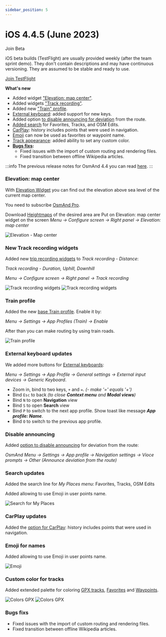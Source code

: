 ```yaml
---
sidebar_position: 5
---
```


# iOS 4.4.5 (June 2023)

 Join Beta

iOS beta builds (TestFlight) are usually provided weekly (after the team sprint demo). They don't contain descriptions and may have continuous versioning. They are assumed to be stable and ready to use.  

<div>
  <a class="button button--active" href="https://testflight.apple.com/join/7poGNCKy">Join TestFlight</a>
</div>


**What's new**

* Added widget ["Elevation: map center"](#elevation-map-center).
* Added widgets ["Track recording"](#new-track-recording-widgets).
* Added new ["Train" profile](#train-profile).
* [External keyboard](#external-keyboard-updates): added support for new keys.
* Added option [to disable announcing for deviation](#disable-announcing) from the route.
* [Added search](#search-updates) for Favorites, Tracks, and OSM Edits.
* [CarPlay](#carplay-updates): history includes points that were used in navigation.
* [Emoji](#emoji-for-names) can now be used as favorites or waypoint name.
* [Track appearance](#custom-color-for-tracks): added ability to set any custom color.
* **[Bugs fixs](#bugs-fixs):**
  * Fixed issues with the import of custom routing and rendering files.
  * Fixed transition between offline Wikipedia articles.

:::info
The previous release notes for OsmAnd 4.4 you can read [here](https://osmand.net/blog/osmand-ios-4-4-released).
:::

### Elevation: map center

With [Elevation Widget](https://osmand.net/docs/user/widgets/info-widgets#-elevation-map-center) you can find out the elevation above sea level of the current map center. 

You need to subscribe [OsmAnd Pro](https://osmand.net/docs/user/purchases).

Download [Heightmaps](https://osmand.net/blog/Elevation#3d-heightmap) of the desired area are
Put on Elevation: map center widget on the screen _Menu → Configure screen →  Right panel → Elevation: map center_

![Elevation - Map center](@site/blog/2023-05-25-ios-4-45/elevation.png)


### New Track recording widgets

Added new [trip recording widgets](https://osmand.net/docs/user/plugins/trip-recording#widgets) to _Track recording - Distance_: 

_Track recording - Duration, Uphill, Downhill_

_Menu → Configure screen → Right panel → Track recording_

![Track recording widgets](@site/blog/2023-05-25-ios-4-45/track-recording-widgets.png) ![Track recording widgets](@site/blog/2023-05-25-ios-4-45/track-recording-widgets_1.png)



### Train profile

Added the new [base Train profile](https://osmand.net/docs/user/personal/profiles). Enable it by: 

_Menu → Settings → App Profiles (Train) → Enable_

After than you can make routing by using train roads.

![Train profile](@site/blog/2023-05-25-ios-4-45/train.png)

### External keyboard updates

We added more buttons for [External keyboards](https://osmand.net/docs/user/map/interact-with-map#external-input-device-buttons):

_Menu → Settings → App Profile → General settings → External input devices → Generic Keyboard_.
-  Zoom in, bind to two keys, `+` and `=`. _(- make '=' equals '+')_
-  Bind `Esc` to back _(to close **Context menu** and **Modal views**)_
-  Bind `N` to open **Navigation** view 
-  Bind `S` to open **Search** view
-  Bind `P` to switch to the next app profile. Show toast like message _**App profile: Name**_. 
-  Bind `O` to switch to the previous app profile.

### Disable announcing

Added [option to disable announcing](https://osmand.net/docs/user/navigation/guidance/voice-navigation/) for deviation from the route:

_OsmAnd Menu → Settings → App profile → Navigation settings → Vioce prompts → Other (Announce deviation from the route)_

### Search updates

Added the search line for _My Places menu_: Favorites, Tracks, OSM Edits

Added allowing to use Emoji in user points name.

![Search for My Places](@site/blog/2023-05-25-ios-4-45/search.png)

### CarPlay updates

Added the [option for CarPlay](https://osmand.net/docs/user/navigation/car-play#history): history includes points that were used in navigation.

### Emoji for names

Added allowing to use Emoji in user points name.

![Emoji](@site/blog/2023-05-25-ios-4-45/emoji.png)


### Custom color for tracks

Added extended palette for coloring [GPX tracks](https://osmand.net/docs/user/map/track-context-menu), [Favorites](https://osmand.net/docs/user/personal/favorites) and [Waypoints](https://osmand.net/docs/user/personal/tracks#add-waypoint).

![Colors GPX](@site/blog/2023-05-25-ios-4-45/colors.png) ![Colors GPX](@site/blog/2023-05-25-ios-4-45/colors_1.png)


### Bugs fixs

  * Fixed issues with the import of custom routing and rendering files.
  * Fixed transition between offline Wikipedia articles.